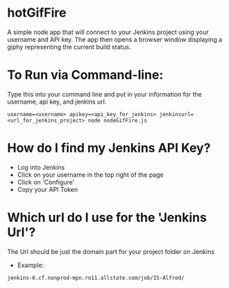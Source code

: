 # hotGifFire

A simple node app that will connect to your Jenkins project using your username and API key. The app then opens a browser window displaying a giphy representing the current build status.

# To Run via Command-line:
Type this into your command line and put in your information for the username, api key, and jenkins url.

```
username=<username> apikey=<api_key_for_jenkins> jenkinsurl=<url_for_jenkins_project> node nodeGifFire.js
```

# How do I find my Jenkins API Key?
* Log into Jenkins
* Click on your username in the top right of the page
* Click on 'Configure'
* Copy your API Token

# Which url do I use for the 'Jenkins Url'?
The Url should be just the domain part for your project folder on Jenkins
* Example: 
```
jenkins-0.cf.nonprod-mpn.ro11.allstate.com/job/IS-Alfred/
```
